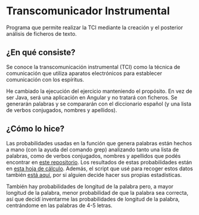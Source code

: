 # Transcomunicador Instrumental
Programa que permite realizar la TCI mediante la creación y el posterior análisis de ficheros de texto.

## ¿En qué consiste?

Se conoce la transcomunicación instrumental (TCI) como la técnica de comunicación que utiliza aparatos electrónicos para establecer comunicación con los espíritus.

He cambiado la ejecución del ejercicio manteniendo el propósito. En vez de ser Java, será una aplicación en Angular y no tratará con ficheros. Se generarán palabras y se compararán con el diccionario español (y una lista de verbos conjugados, nombres y apellidos). 


## ¿Cómo lo hice?
Las probabilidades usadas en la función que genera palabras están hechos a mano (con la ayuda del comando grep) analizando tanto una lista de palabras, como de verbos conjugados, nombres y apellidos que podés encontrar en [este repositorio](https://github.com/olea/lemarios).
Los resultados de estas probabilidades están en [esta hoja de cálculo](https://github.com/lucia-blanco/transcomunicador-instrumental/blob/master/recursos/stat.ods). Además, el script que usé para recoger estos datos también [está aquí](https://github.com/lucia-blanco/transcomunicador-instrumental/blob/master/recursos/words.sh), por si alguien decide hacer sus propias estadísticas.

También hay probabilidades de longitud de la palabra pero, a mayor longitud de la palabra, menor probabilidad de que la palabra sea correcta, así que decidí inventarme las probabilidades de longitud de la palabra, centrándome en las palabras de 4-5 letras.
